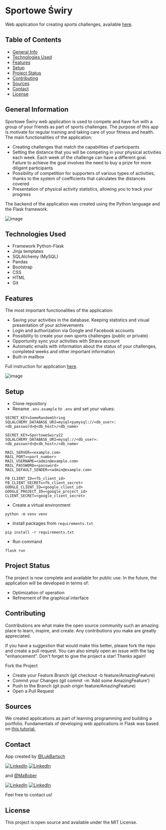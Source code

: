 # Sportowe Świry

Web application for creating sports challenges, available [here](https://sportoweswiry.com.pl/).

## Table of Contents
* [General Info](#general-information)
* [Technologies Used](#technologies-used)
* [Features](#features)
* [Setup](#setup)
* [Project Status](#project-status)
* [Contributing](#contributing)
* [Sources](#sources)
* [Contact](#contact)
* [License](#license)


## General Information
Sportowe Świry web application is used to compete and have fun with a group of your friends as part of sports challenges. The purpose of this app is motivate for regular training and taking care of your fitness and health. The main functionalities of the application:

* Creating challenges that match the capabilities of participants
* Setting the distance that you will be competing in your physical activities each week. Each week of the challenge can have a different goal. Failure to achieve the goal involves the need to buy a prize for more diligent participants
* Possibility of competition for supporters of various types of activities, thanks to the system of coefficients that calculates the distances covered
* Presentation of physical activity statistics, allowing you to track your progress

The backend of the application was created using the Python language and the Flask framework.

![image](https://user-images.githubusercontent.com/98742733/219953392-34f2cfa1-378a-4eb5-b783-440ab6df9937.png)


## Technologies Used
* Framework Python-Flask
* Jinja templates
* SQLAlchemy (MySQL)
* Pandas
* Bootstrap
* CSS
* HTML
* Git


## Features
The most important functionalities of the application:

* Saving your activities in the database. Keeping statistics and visual presentation of your achievements
* Login and authorization via Google and Facebook accounts
* Possibility to create your own sports challenges (public or private)
* Opportunity sync your activities with Strava account
* Automatic emails with information about the status of your challenges, completed weeks and other important information
* Built-in mailbox

Full instruction for application [here](https://sportoweswiry.com.pl/instrukcja).

![image](https://user-images.githubusercontent.com/98742733/219950315-6d70a4e0-321e-4d5d-8975-deaab2d51cbd.png)


## Setup

* Clone repository
* Rename `.env.example` to `.env` and set your values:
```
SECRET_KEY=SomeRandomString
SQLALCHEMY_DATABASE_URI=mysql+pymysql://<db_user>:<db_password>@<db_host>/<db_name>
```

```
SECRET_KEY=SportoweSwiry22
SQLALCHEMY_DATABASE_URI=mysql://<db_user>:<db_password>@<db_host>/<db_name>

MAIL_SERVER=<example.com>
MAIL_PORT=<port_number>
MAIL_USERNAME=<admin@example.com>
MAIL_PASSWORD=<password>
MAIL_DEFAULT_SENDER=<admin@example.com>

FB_CLIENT_ID=<fb_client_id>
FB_CLIENT_SECRET=<fb_client_secret>
GOOGLE_CLIENT_ID=<google_client_id>
GOOGLE_PROJECT_ID=<google_project_id>
CLIENT_SECRET=<google_client_secret>
```

* Create a virtual environment
```
python -m venv venv
```
* Install packages from `requirements.txt`
```
pip install -r requirements.txt
```
* Run command
```
flask run
```


## Project Status

The project is now complete and available for public use. 
In the future, the application will be developed in terms of:

* Optimization of operation
* Refinement of the graphical interface

## Contributing
Contributions are what make the open source community such an amazing place to learn, inspire, and create. Any contributions you make are greatly appreciated.

If you have a suggestion that would make this better, please fork the repo and create a pull request. You can also simply open an issue with the tag "enhancement". Don't forget to give the project a star! Thanks again!

Fork the Project
* Create your Feature Branch (git checkout -b feature/AmazingFeature)
* Commit your Changes (git commit -m 'Add some AmazingFeature')
* Push to the Branch (git push origin feature/AmazingFeature)
* Open a Pull Request

## Sources
We created applications as part of learning programming and building a portfolio.
Fundamentals of developing web applications in Flask was based on [this tutorial.](https://www.udemy.com/course/python-flask-aplikacje-webowe/)

## Contact
App created by [@LukBartsch](https://github.com/LukBartsch) 

[![LinkedIn][github-shield]][github-url]
[![LinkedIn][linkedin-shield]][linkedin-url]

and [@MaBober](https://github.com/MaBober)

[![LinkedIn][github-shield]][github-bober-url]
[![LinkedIn][linkedin-shield]][linkedin-bober-url]

Feel free to contact us!

## License
This project is open source and available under the MIT License.


[github-shield]: https://img.shields.io/badge/GitHub-100000?style=for-the-badge&logo=github&logoColor=white
[github-url]: https://github.com/LukBartsch
[github-bober-url]: https://github.com/MaBober
[linkedin-shield]: https://img.shields.io/badge/-LinkedIn-black.svg?style=for-the-badge&logo=linkedin&colorB=555
[linkedin-url]: https://www.linkedin.com/in/lukasz-bartsch/
[linkedin-bober-url]: https://www.linkedin.com/in/marcinbober/




